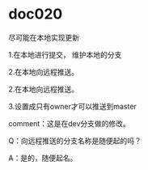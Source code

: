 # doc020
尽可能在本地实现更新

1.在本地进行提交，
  维护本地的分支

  
2.在本地向远程推送。


2.在本地向远程推送。

3.设置成只有owner才可以推送到master


comment：这是在dev分支做的修改。



Q：向远程推送的分支名称是随便起的吗？

A：是的，随便起名。

